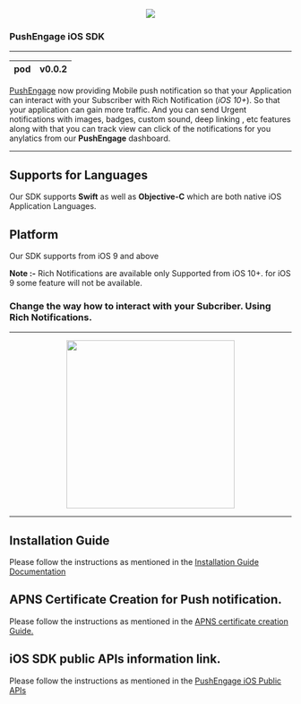 <p align="center">
  <img src="https://assetscdn.pushengage.com/pushengage-logo.png"/>
</p>

### PushEngage iOS SDK
---
|pod | v0.0.2
|--- |--- |

[PushEngage](https://www.pushengage.com/) now providing Mobile push notification so that your Application can interact with your Subscriber with Rich Notification (_iOS 10+_). So that your application can gain more traffic. And you can send Urgent notifications with images, badges, custom sound, deep linking , etc features along with that you can track view can click of the notifications for you anylatics from our **PushEngage** dashboard. 

***

## Supports for Languages

Our SDK supports **Swift** as well as **Objective-C** which are both native iOS Application Languages.


## Platform 

Our SDK supports from iOS 9 and above

**Note :-** Rich Notifications are available only Supported from iOS 10+. for iOS 9 some feature will not be available.

### Change the way how to interact with your Subcriber. Using Rich Notifications.

***

<p align="center">
  <img src="https://user-images.githubusercontent.com/77654663/130333928-51b28c61-2397-4c1b-ad30-7f602977121e.png"
  width = "300"/>
</p>

***
## Installation Guide

Please follow the instructions as mentioned in the [Installation Guide Documentation]()

## APNS Certificate Creation for Push notification.

Please follow the instructions as mentioned in the [APNS certificate creation Guide.]()

## iOS SDK public APIs information link.

Please follow the instructions as mentioned in the [PushEngage iOS Public APIs]()


